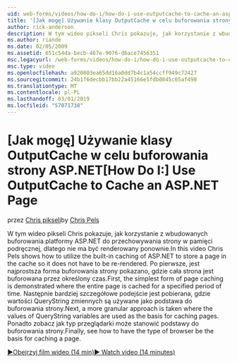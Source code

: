 ```yaml
---
uid: web-forms/videos/how-do-i/how-do-i-use-outputcache-to-cache-an-aspnet-page
title: '[Jak mogę] Używanie klasy OutputCache w celu buforowania strony ASP.NET | Dokumentacja firmy Microsoft'
author: rick-anderson
description: W tym wideo pikseli Chris pokazuje, jak korzystanie z wbudowanych buforowania platformy ASP.NET do przechowywania strony w pamięci podręcznej, dlatego nie ma być renderowany ponownie. Po pierwsze,...
ms.author: riande
ms.date: 02/05/2009
ms.assetid: 651c54da-becb-467e-9076-d6ace7456351
msc.legacyurl: /web-forms/videos/how-do-i/how-do-i-use-outputcache-to-cache-an-aspnet-page
msc.type: video
ms.openlocfilehash: a920803ea65dd16a0dd7b4c1a54ccff949c72427
ms.sourcegitcommit: 24b1f6decbb17bb22a45166e5fdb0845c65af498
ms.translationtype: MT
ms.contentlocale: pl-PL
ms.lasthandoff: 03/01/2019
ms.locfileid: "57071738"
---
```

<a name="how-do-i-use-outputcache-to-cache-an-aspnet-page"></a><span data-ttu-id="ae614-104">[Jak mogę] Używanie klasy OutputCache w celu buforowania strony ASP.NET</span><span class="sxs-lookup"><span data-stu-id="ae614-104">[How Do I:] Use OutputCache to Cache an ASP.NET Page</span></span>
====================
<span data-ttu-id="ae614-105">przez [Chris pikseli](https://twitter.com/chrispels)</span><span class="sxs-lookup"><span data-stu-id="ae614-105">by [Chris Pels](https://twitter.com/chrispels)</span></span>

<span data-ttu-id="ae614-106">W tym wideo pikseli Chris pokazuje, jak korzystanie z wbudowanych buforowania platformy ASP.NET do przechowywania strony w pamięci podręcznej, dlatego nie ma być renderowany ponownie.</span><span class="sxs-lookup"><span data-stu-id="ae614-106">In this video Chris Pels shows how to utilize the built-in caching of ASP.NET to store a page in the cache so it does not have to be re-rendered.</span></span> <span data-ttu-id="ae614-107">Po pierwsze, jest najprostsza forma buforowania strony pokazano, gdzie cała strona jest buforowana przez określony czas.</span><span class="sxs-lookup"><span data-stu-id="ae614-107">First, the simplest form of page caching is demonstrated where the entire page is cached for a specified period of time.</span></span> <span data-ttu-id="ae614-108">Następnie bardziej szczegółowe podejście jest pobierana, gdzie wartości QueryString zmiennych są używane jako podstawa do buforowania strony.</span><span class="sxs-lookup"><span data-stu-id="ae614-108">Next, a more granular approach is taken where the values of QueryString variables are used as the basis for caching pages.</span></span> <span data-ttu-id="ae614-109">Ponadto zobacz jak typ przeglądarki może stanowić podstawy do buforowania strony.</span><span class="sxs-lookup"><span data-stu-id="ae614-109">Finally, see how to have the type of browser be the basis for caching a page.</span></span>

[<span data-ttu-id="ae614-110">&#9654;Obejrzyj film wideo (14 min)</span><span class="sxs-lookup"><span data-stu-id="ae614-110">&#9654; Watch video (14 minutes)</span></span>](https://channel9.msdn.com/Blogs/ASP-NET-Site-Videos/how-do-i-use-outputcache-to-cache-an-aspnet-page)
